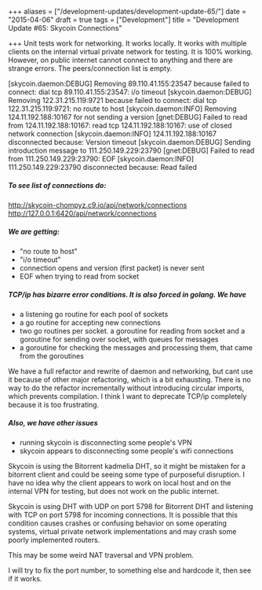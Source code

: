 +++
aliases = ["/development-updates/development-update-65/"]
date = "2015-04-06"
draft = true
tags = ["Development"]
title = "Development Update #65: Skycoin Connections"

+++
Unit tests work for networking. It works locally. It works with multiple clients on the internal virtual private network for testing. It is 100% working. However, on public internet cannot connect to anything and there are strange errors. The peers/connection list is empty.

[skycoin.daemon:DEBUG] Removing 89.110.41.155:23547 because failed to connect: dial tcp 89.110.41.155:23547: i/o timeout
[skycoin.daemon:DEBUG] Removing 122.31.215.119:9721 because failed to connect: dial tcp 122.31.215.119:9721: no route to host
[skycoin.daemon:INFO] Removing 124.11.192.188:10167 for not sending a version
[gnet:DEBUG] Failed to read from 124.11.192.188:10167: read tcp 124.11.192.188:10167: use of closed network connection
[skycoin.daemon:INFO] 124.11.192.188:10167 disconnected because: Version timeout
[skycoin.daemon:DEBUG] Sending introduction message to 111.250.149.229:23790
[gnet:DEBUG] Failed to read from 111.250.149.229:23790: EOF
[skycoin.daemon:INFO] 111.250.149.229:23790 disconnected because: Read failed

##### To see list of connections do:

http://skycoin-chompyz.c9.io/api/network/connections
http://127.0.0.1:6420/api/network/connections

##### We are getting:

- "no route to host"
- "i/o timeout"
- connection opens and version (first packet) is never sent
- EOF when trying to read from socket

##### TCP/ip has bizarre error conditions. It is also forced in golang. We have

- a listening go routine for each pool of sockets
- a go routine for accepting new connections
- two go routines per socket. a goroutine for reading from socket and a goroutine for sending over socket, with queues for messages
- a goroutine for checking the messages and processing them, that came from the goroutines

We have a full refactor and rewrite of daemon and networking, but cant use it because of other major refactoring, which is a bit exhausting. There is no way to do the refactor incrementally without introducing circular imports, which prevents compilation. I think I want to deprecate TCP/ip completely because it is too frustrating.

##### Also, we have other issues

- running skycoin is disconnecting some people's VPN
- skycoin appears to disconnecting some people's wifi connections

Skycoin is using the Bitorrent kadmelia DHT, so it might be mistaken for a bitorrent client and could be seeing some type of purposeful disruption. I have no idea why the client appears to work on local host and on the internal VPN for testing, but does not work on the public internet.

Skycoin is using DHT with UDP on port 5798 for Bitorrent DHT and listening with TCP on port 5798 for incoming connections. It is possible that this condition causes crashes or confusing behavior on some operating systems, virtual private network implementations and may crash some poorly implemented routers.

This may be some weird NAT traversal and VPN problem.

I will try to fix the port number, to something else and hardcode it, then see if it works.